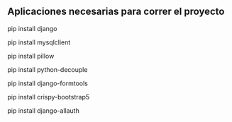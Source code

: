 Aplicaciones necesarias para correr el proyecto
-----------------------------------------------

pip install django

pip install mysqlclient

pip install pillow

pip install python-decouple

pip install django-formtools

pip install crispy-bootstrap5

pip install django-allauth
